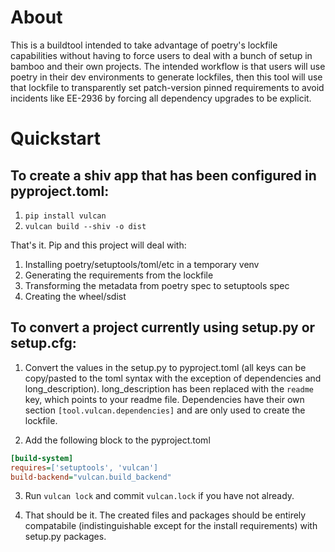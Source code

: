 # About

This is a buildtool intended to take advantage of poetry's lockfile capabilities without having to force users
to deal with a bunch of setup in bamboo and their own projects. The intended workflow is that users will use
poetry in their dev environments to generate lockfiles, then this tool will use that lockfile to transparently
set patch-version pinned requirements to avoid incidents like EE-2936 by forcing all dependency upgrades to be
explicit.

# Quickstart

## To create a shiv app that has been configured in pyproject.toml:
1. `pip install vulcan`
2. `vulcan build --shiv -o dist`


That's it. Pip and this project will deal with:

1. Installing poetry/setuptools/toml/etc in a temporary venv
2. Generating the requirements from the lockfile
3. Transforming the metadata from poetry spec to setuptools spec
4. Creating the wheel/sdist


## To convert a project currently using setup.py or setup.cfg:

1. Convert the values in the setup.py to pyproject.toml (all keys can be copy/pasted to the toml syntax with
   the exception of dependencies and long\_description). long\_description has been replaced with the `readme` 
   key, which points to your readme file. Dependencies have their own section `[tool.vulcan.dependencies]` and
   are only used to create the lockfile.

2. Add the following block to the pyproject.toml

```ini
[build-system]
requires=['setuptools', 'vulcan']
build-backend="vulcan.build_backend"
```

3. Run `vulcan lock` and commit `vulcan.lock` if you have not already.

4. That should be it. The created files and packages should be entirely compatabile (indistinguishable except
   for the install requirements) with setup.py packages.
